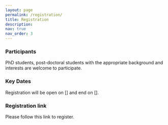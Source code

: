 ```yaml
---
layout: page
permalink: /registration/
title: Registration
description: 
nav: true
nav_order: 3
---
```


### Participants

PhD students, post-doctoral students with the appropriate background and interests are welcome to participate. 

### Key Dates

Registration will be open on [] and end on [].

### Registration link

Please follow this link to register.
